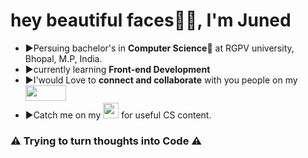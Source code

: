 <h1>hey beautiful faces👋🏿, I'm Juned</h1> 

<ul>
  <li>▶️Persuing bachelor's in <b>Computer Science🚀</b> at RGPV university, Bhopal, M.P, India.</li>

  <li>▶️currently learning <b>Front-end Development</b></li>

  <li>▶️I'would Love to <b>connect and collaborate</b> with you people on my <b><a href="https://www.linkedin.com/in/juned-ali-khan-958b70204"><img src="https://encrypted-tbn0.gstatic.com/images?q=tbn:ANd9GcR7rNXq5RhB-1WFy2kbBSjFpva9MidNNW8nWA&usqp=CAU" height="25px" width="65px"></img></a></b></li>

  <li>▶️Catch me on my <b><a href="https://instagram.com/mr.programmerr_?igshid=r4oj32wdezmj"><img src="https://airequipmentllc.com/wp-content/uploads/2019/12/instagram-icon.png" height="25px" width="25px"></img></a></b> for useful CS content.</li>
</ul>

<h3>⚠️ Trying to turn thoughts into Code ⚠️</h3>
